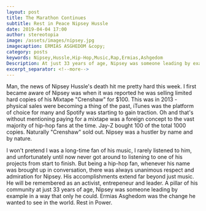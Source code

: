```yaml
---
layout: post
title: The Marathon Continues
subtitle: Rest in Peace Nipsey Hussle
date: 2019-04-04 17:00
author: stereotopia
image: /assets/images/nipsey.jpg
imagecaption: ERMIAS ASGHEDOM &copy;
category: posts
keywords: Nipsey,Hussle,Hip-Hop,Music,Rap,Ermias,Ashgedom
Description: At just 33 years of age, Nipsey was someone leading by example in a way that only he could. Ermias Asghedom was the change he wanted to see in the world. Rest in Power.
excerpt_separator: <!--more-->
---
```


Man, the news of Nipsey Hussle's death hit me pretty hard this week. I first became aware of Nipsey was when it was reported he was selling limited hard copies of his Mixtape "Crenshaw" for $100. This was in 2013 - physical sales were becoming a thing of the past, iTunes was the platform of choice for<!--more--> many and Spotify was starting to gain traction. Oh and that's without mentioning paying for a mixtape was a foreign concept to the vast majority of hip-hop fans at the time. Jay-Z bought 100 of the total 1000 copies. Naturally "Crenshaw" sold out. Nipsey was a hustler by name and by nature.

I won't pretend I was a long-time fan of his music, I rarely listened to him, and unfortunately until now never got around to listening to one of his projects from start to finish. But being a hip-hop fan, whenever his name was brought up in conversation, there was always unanimous respect and admiration for Nipsey. His accomplishments extend far beyond just music. He will be remembered as an activist, entrepeneur and leader. A pillar of his community at just 33 years of age, Nipsey was someone leading by example in a way that only he could. Ermias Asghedom was the change he wanted to see in the world. Rest in Power.